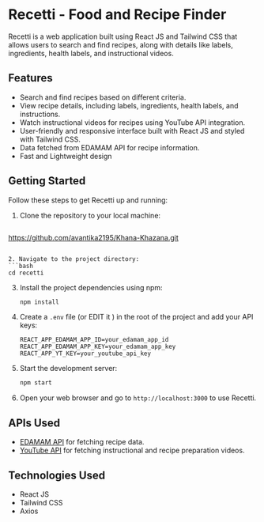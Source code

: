 # Recetti - Food and Recipe Finder

Recetti is a web application built using React JS and Tailwind CSS that allows users to search and find recipes, along with details like labels, ingredients, health labels, and instructional videos.

## Features

- Search and find recipes based on different criteria.
- View recipe details, including labels, ingredients, health labels, and instructions.
- Watch instructional videos for recipes using YouTube API integration.
- User-friendly and responsive interface built with React JS and styled with Tailwind CSS.
- Data fetched from EDAMAM API for recipe information.
- Fast and Lightweight design

## Getting Started

Follow these steps to get Recetti up and running:

1. Clone the repository to your local machine:
   ```bash
https://github.com/avantika2195/Khana-Khazana.git
   ```

2. Navigate to the project directory:
   ```bash
   cd recetti
   ```

3. Install the project dependencies using npm:
   ```bash
   npm install
   ```

4. Create a `.env` file (or EDIT it ) in the root of the project and add your API keys:

   ```
   REACT_APP_EDAMAM_APP_ID=your_edamam_app_id
   REACT_APP_EDAMAM_APP_KEY=your_edamam_app_key
   REACT_APP_YT_KEY=your_youtube_api_key
   ```

5. Start the development server:
   ```bash
   npm start
   ```

6. Open your web browser and go to `http://localhost:3000` to use Recetti.

## APIs Used

- [EDAMAM API](https://developer.edamam.com/edamam-docs-recipe-api) for fetching recipe data.
- [YouTube API](https://developers.google.com/youtube/v3) for fetching instructional and recipe preparation videos.

## Technologies Used

- React JS
- Tailwind CSS
- Axios


